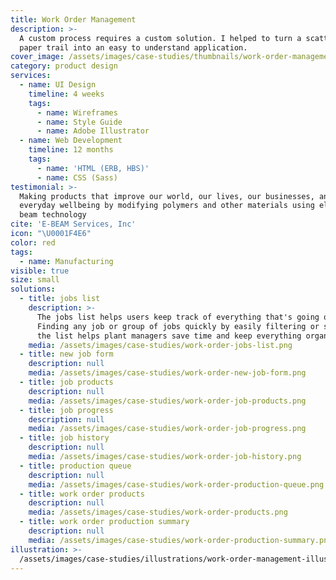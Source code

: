 ```yaml
---
title: Work Order Management
description: >-
  A custom process requires a custom solution. I helped to turn a scattered
  paper trail into an easy to understand application.
cover_image: /assets/images/case-studies/thumbnails/work-order-management-thumbnail.png
category: product design
services:
  - name: UI Design
    timeline: 4 weeks
    tags:
      - name: Wireframes
      - name: Style Guide
      - name: Adobe Illustrator
  - name: Web Development
    timeline: 12 months
    tags:
      - name: 'HTML (ERB, HBS)'
      - name: CSS (Sass)
testimonial: >-
  Making products that improve our world, our lives, our businesses, and our
  everyday wellbeing by modifying polymers and other materials using electron
  beam technology
cite: 'E-BEAM Services, Inc'
icon: "\U0001F4E6"
color: red
tags:
  - name: Manufacturing
visible: true
size: small
solutions:
  - title: jobs list
    description: >-
      The jobs list helps users keep track of everything that's going on.
      Finding any job or group of jobs quickly by easily filtering or sorting
      the list helps plant managers save time and keep everything organized.
    media: /assets/images/case-studies/work-order-jobs-list.png
  - title: new job form
    description: null
    media: /assets/images/case-studies/work-order-new-job-form.png
  - title: job products
    description: null
    media: /assets/images/case-studies/work-order-job-products.png
  - title: job progress
    description: null
    media: /assets/images/case-studies/work-order-job-progress.png
  - title: job history
    description: null
    media: /assets/images/case-studies/work-order-job-history.png
  - title: production queue
    description: null
    media: /assets/images/case-studies/work-order-production-queue.png
  - title: work order products
    description: null
    media: /assets/images/case-studies/work-order-products.png
  - title: work order production summary
    description: null
    media: /assets/images/case-studies/work-order-production-summary.png
illustration: >-
  /assets/images/case-studies/illustrations/work-order-management-illustration.svg
---
```





